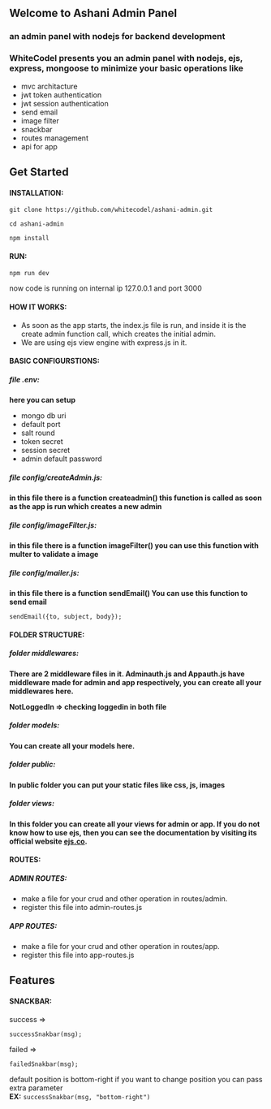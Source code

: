## Welcome to Ashani Admin Panel

### an admin panel with nodejs for backend development

### WhiteCodel presents you an admin panel with nodejs, ejs, express, mongoose to minimize your basic operations like

-   mvc architacture
-   jwt token authentication
-   jwt session authentication
-   send email
-   image filter
-   snackbar
-   routes management
-   api for app

## Get Started

#### INSTALLATION:

    git clone https://github.com/whitecodel/ashani-admin.git

    cd ashani-admin

    npm install

#### RUN:

    npm run dev

now code is running on internal ip 127.0.0.1 and port 3000

#### HOW IT WORKS:

-   As soon as the app starts, the index.js file is run, and inside it is the create admin function call, which creates the initial admin.
-   We are using ejs view engine with express.js in it.

#### BASIC CONFIGURSTIONS:

##### **file .env:**

**here you can setup**

-   mongo db uri
-   default port
-   salt round
-   token secret
-   session secret
-   admin default password

##### **file config/createAdmin.js:**

**in this file there is a function createadmin() this function is called as soon as the app is run which creates a new admin**

##### **file config/imageFilter.js:**

**in this file there is a function imageFilter() you can use this function with multer to validate a image**

##### **file config/mailer.js:**

**in this file there is a function sendEmail() You can use this function to send email**

    sendEmail({to, subject, body});

#### FOLDER STRUCTURE:

##### **folder middlewares:**

**There are 2 middleware files in it. Adminauth.js and Appauth.js have middleware made for admin and app respectively, you can create all your middlewares here.**

**NotLoggedIn => checking loggedin in both file**

##### **folder models:**

**You can create all your models here.**

##### **folder public:**

**In public folder you can put your static files like css, js, images**

##### **folder views:**

**In this folder you can create all your views for admin or app. If you do not know how to use ejs, then you can see the documentation by visiting its official website [ejs.co](https://ejs.co/).**

#### ROUTES:

##### **ADMIN ROUTES:**

-   make a file for your crud and other operation in routes/admin.
-   register this file into admin-routes.js

##### **APP ROUTES:**

-   make a file for your crud and other operation in routes/app.
-   register this file into app-routes.js

## Features

#### SNACKBAR:

success =>

    successSnakbar(msg);

failed =>

    failedSnakbar(msg);

default position is bottom-right if you want to change position you can pass extra parameter  
**EX:** `successSnakbar(msg, "bottom-right")`
